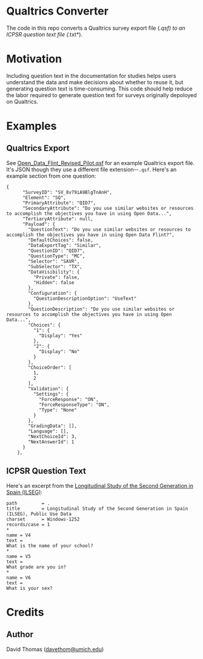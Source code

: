 # Qualtrics Converter

The code in this repo converts a Qualtrics survey export file (*.qsf) to an ICPSR question text file (*.txt*).

# Motivation

Including question text in the documentation for studies helps users understand the data and make decisions about whether to reuse it, but generating question text is time-consuming. This code should help reduce the labor required to generate question text for surveys originally depoloyed on Qualtrics.

# Examples

## Qualtrics Export

See [Open_Data_Flint_Revised_Pilot.qsf](Open_Data_Flint_Revised_Pilot.qsf) for an example Qualtrics export file. It's JSON though they use a different file extension--`.qsf`. Here's an example section from one question:

```
{
      "SurveyID": "SV_8v79iA9BlgTnAnH",
      "Element": "SQ",
      "PrimaryAttribute": "QID7",
      "SecondaryAttribute": "Do you use similar websites or resources to accomplish the objectives you have in using Open Data...",
      "TertiaryAttribute": null,
      "Payload": {
        "QuestionText": "Do you use similar websites or resources to accomplish the objectives you have in using Open Data Flint?",
        "DefaultChoices": false,
        "DataExportTag": "Similar",
        "QuestionID": "QID7",
        "QuestionType": "MC",
        "Selector": "SAVR",
        "SubSelector": "TX",
        "DataVisibility": {
          "Private": false,
          "Hidden": false
        },
        "Configuration": {
          "QuestionDescriptionOption": "UseText"
        },
        "QuestionDescription": "Do you use similar websites or resources to accomplish the objectives you have in using Open Data...",
        "Choices": {
          "1": {
            "Display": "Yes"
          },
          "2": {
            "Display": "No"
          }
        },
        "ChoiceOrder": [
          1,
          2
        ],
        "Validation": {
          "Settings": {
            "ForceResponse": "ON",
            "ForceResponseType": "ON",
            "Type": "None"
          }
        },
        "GradingData": [],
        "Language": [],
        "NextChoiceId": 3,
        "NextAnswerId": 1
      }
    },
```

## ICPSR Question Text

Here's an excerpt from the [Longitudinal Study of the Second Generation in Spain (ILSEG)](https://www.icpsr.umich.edu/icpsrweb/ICPSR/studies/36286):

```
path         = .
title        = Longitudinal Study of the Second Generation in Spain (ILSEG), Public Use Data
charset      = Windows-1252
records/case = 1
*
name = V4
text = 
What is the name of your school?                            
*
name = V5
text = 
What grade are you in?                              
*
name = V6
text = 
What is your sex?
```
# Credits

## Author

David Thomas (davethom@umich.edu)